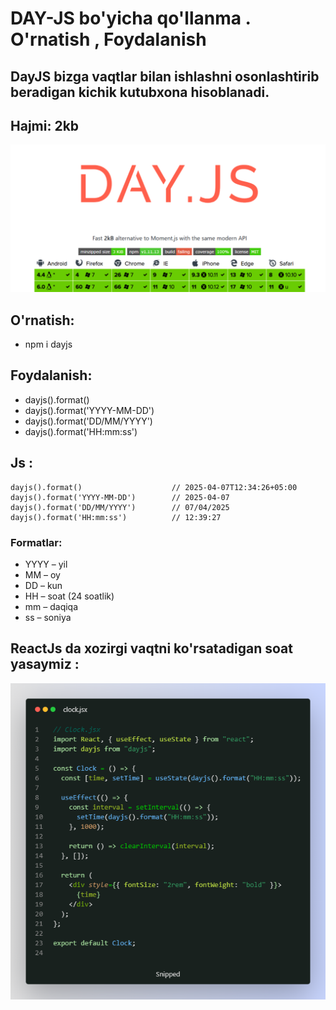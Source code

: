 # DAY-JS bo'yicha qo'llanma . O'rnatish , Foydalanish
## DayJS bizga vaqtlar bilan ishlashni osonlashtirib beradigan kichik kutubxona hisoblanadi. 
## Hajmi: 2kb 

![Day Js ](./img//dayjs.png)


## O'rnatish:
- npm i dayjs

## Foydalanish:
- dayjs().format()                  
- dayjs().format('YYYY-MM-DD')       
- dayjs().format('DD/MM/YYYY')       
- dayjs().format('HH:mm:ss')       

## Js :
```
dayjs().format()                    // 2025-04-07T12:34:26+05:00    
dayjs().format('YYYY-MM-DD')        // 2025-04-07
dayjs().format('DD/MM/YYYY')        // 07/04/2025
dayjs().format('HH:mm:ss')          // 12:39:27
```




### Formatlar:
- YYYY – yil
- MM – oy
- DD – kun
- HH – soat (24 soatlik)
- mm – daqiqa
- ss – soniya


## ReactJs da xozirgi vaqtni ko'rsatadigan soat yasaymiz :
![Clock](./img//clock.png)